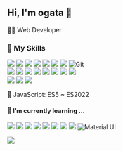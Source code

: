## Hi, I'm ogata 👋
👨‍💻 Web Developer
### 🔧 My Skills
![](https://img.shields.io/badge/HTML5-E34F26?style=for-the-badge&logo=html5&logoColor=white)
![](https://img.shields.io/badge/JavaScript-F7DF1E?style=for-the-badge&logo=javascript&logoColor=black)
![](https://img.shields.io/badge/CSS3-1572B6?style=for-the-badge&logo=css3&logoColor=white)
![](https://img.shields.io/badge/Sass-CC6699?style=for-the-badge&logo=sass&logoColor=white)
![](https://img.shields.io/badge/Symfony-000000?style=for-the-badge&logo=symfony&logoColor=white)
![](https://img.shields.io/badge/PHP-777BB4?style=for-the-badge&logo=php&logoColor=white)
![](https://img.shields.io/badge/MySQL-4479A1?style=for-the-badge&logo=mysql&logoColor=white)
![Git](https://img.shields.io/badge/git-%23F05033.svg?style=for-the-badge&logo=git&logoColor=white)<br/>
![](https://img.shields.io/badge/Node.js-339933?style=for-the-badge&logo=nodedotjs&logoColor=white)
![](https://img.shields.io/badge/Grunt-FAA918?style=for-the-badge&logo=grunt&logoColor=white)
![](https://img.shields.io/badge/gulp-CF4647?style=for-the-badge&logo=gulp&logoColor=white)
![](https://img.shields.io/badge/WebDriverIO-EA5906?style=for-the-badge&logo=webdriverio&logoColor=white)
![](https://img.shields.io/badge/GAS-246FDB?style=for-the-badge&logo=google&logoColor=white)
![](https://img.shields.io/badge/GA-E37400?style=for-the-badge&logo=googleanalytics&logoColor=white)
![](https://img.shields.io/badge/GTM-246FDB?style=for-the-badge&logo=googletagmanager&logoColor=white)
![](https://img.shields.io/badge/Extensions-4285F4?style=for-the-badge&logo=googlechrome&logoColor=white)<br/>
![](https://img.shields.io/badge/LIFF-00C300?style=for-the-badge&logo=line&logoColor=white)
![](https://img.shields.io/badge/TwitterAPI-1DA1F2?style=for-the-badge&logo=twitter&logoColor=white)
![](https://img.shields.io/badge/Pixi.js-C0379A?style=for-the-badge)

📝 JavaScript: ES5 ~ ES2022
#### 🌱 I’m currently learning ...
![](https://img.shields.io/badge/TypeScript-3178C6?style=for-the-badge&logo=typescript&logoColor=white)
![](https://img.shields.io/badge/React-20232A?style=for-the-badge&logo=react&logoColor=61DAFB)
![](https://img.shields.io/badge/Next.js-000000?style=for-the-badge&logo=nextdotjs&logoColor=white)
![](https://img.shields.io/badge/GraphQL-E10098?style=for-the-badge&logo=graphql&logoColor=white)
![](https://img.shields.io/badge/Webpack-8DD6F9?style=for-the-badge&logo=webpack&logoColor=white)
![](https://img.shields.io/badge/Jest-C21325?style=for-the-badge&logo=jest&logoColor=white)
![](https://img.shields.io/badge/AWS-232F3E?style=for-the-badge&logo=amazonaws&logoColor=white)
![](https://img.shields.io/badge/Docker-2496ED?style=for-the-badge&logo=docker&logoColor=white)
![Material UI](https://img.shields.io/badge/MUI-007FFF.svg?style=for-the-badge&logo=mui&logoColor=white)

![](https://github-profile-summary-cards.vercel.app/api/cards/profile-details?username=weldar0616&theme=monokai)

<!--
**weldar0616/weldar0616** is a ✨ _special_ ✨ repository because its `README.md` (this file) appears on your GitHub profile.

Here are some ideas to get you started:

- 🔭 I’m currently working on ...
- 🌱 I’m currently learning ...
- 👯 I’m looking to collaborate on ...
- 🤔 I’m looking for help with ...
- 💬 Ask me about ...
- 📫 How to reach me: ...
- 😄 Pronouns: ...
- ⚡ Fun fact: ...
-->

